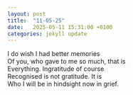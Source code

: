 ```yaml
---
layout: post
title:  "11-05-25"
date:   2025-05-11 15:31:00 +0100
categories: jekyll update
---
```


I do wish I had better memories <br>
Of you, who gave to me so much, that is <br>
Everything. Ingratitude of course <br>
Recognised is not gratitude. It is <br>
Who I will be in hindsight now in grief. <br>

















